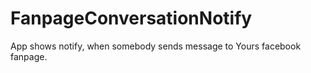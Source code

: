 # FanpageConversationNotify
App shows notify, when somebody sends message to Yours facebook fanpage.
